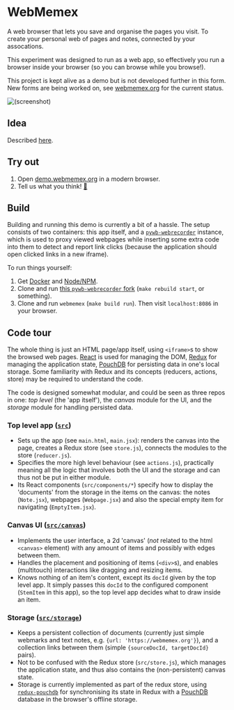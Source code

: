 # WebMemex

A web browser that lets you save and organise the pages you visit. To create your personal web of pages and notes, connected by your assocations.

This experiment was designed to run as a web app, so effectively you run a browser inside your browser (so you can browse while you browse!).

This project is kept alive as a demo but is not developed further in this form. New forms are being worked on, see [webmemex.org](http://webmemex.org) for the current status.

![(screenshot)](screenshot.jpg)

## Idea

Described [here](https://web.archive.org/web/20160303135717/http://read-write-web.org/).

## Try out

1. Open [demo.webmemex.org](http://demo.webmemex.org) in a modern browser.
2. Tell us what you think! [:email:](mailto:gerben@webmemex.org)

## Build

Building and running this demo is currently a bit of a hassle. The setup consists of two containers: this app itself, and a [`pywb-webrecorder`](https://github.com/Treora/pywb-webrecorder/tree/webmemex) instance, which is used to proxy viewed webpages while inserting some extra code into them to detect and report link clicks (because the application should open clicked links in a new iframe).

To run things yourself:

1. Get [Docker](http://docker.com) and [Node/NPM][Node].
2. Clone and run [this `pywb-webrecorder` fork](https://github.com/Treora/pywb-webrecorder/tree/webmemex) (`make rebuild start`, or something).
3. Clone and run `webmemex` (`make build run`). Then visit `localhost:8086` in your browser.

## Code tour

The whole thing is just an HTML page/app itself, using `<iframe>`s to show the browsed web pages.
[React] is used for managing the DOM, [Redux] for managing the application state, [PouchDB] for persisting data in one's local storage.
Some familiarity with Redux and its concepts (reducers, actions, store) may be required to understand the code.

The code is designed somewhat modular, and could be seen as three repos in one: _top level_ (the 'app itself'), the _canvas_ module for the UI, and the _storage_ module for handling persisted data.

### Top level app ([`src`](src))
* Sets up the app (see `main.html`, `main.jsx`): renders the canvas into the page, creates a Redux store (see `store.js`), connects the modules to the store (`reducer.js`).
* Specifies the more high level behaviour (see `actions.js`), practically meaning all the logic that involves both the UI and the storage and can thus not be put in either module.
* Its React components (`src/components/*`) specify how to display the 'documents' from the storage in the items on the canvas: the notes (`Note.jsx`), webpages (`Webpage.jsx`) and also the special empty item for navigating (`EmptyItem.jsx`).

### Canvas UI ([`src/canvas`](src/canvas))
* Implements the user interface, a 2d 'canvas' (*not* related to the html `<canvas>` element) with any amount of items and possibly with edges between them.
* Handles the placement and positioning of items (`<div>`s), and enables (multitouch) interactions like dragging and resizing items.
* Knows nothing of an item's content, except its `docId` given by the top level app. It simply passes this `docId` to the configured component (`StemItem` in this app), so the top level app decides what to draw inside an item.

### Storage ([`src/storage`](src/storage))
* Keeps a persistent collection of documents (currently just simple webmarks and text notes, e.g. `{url: 'https://webmemex.org'}`), and a collection links between them (simple `{sourceDocId, targetDocId}` pairs).
* Not to be confused with the Redux store (`src/store.js`), which manages the application state, and thus also contains the (non-persistent) canvas state.
* Storage is currently implemented as part of the redux store, using [`redux-pouchdb`](https://github.com/vicentedealencar/redux-pouchdb) for synchronising its state in Redux with a [PouchDB] database in the browser's offline storage.


[React]: https://facebook.github.io/react
[Redux]: http://redux.js.org
[PouchDB]: https://pouchdb.com/
[Node]: https://nodejs.org
